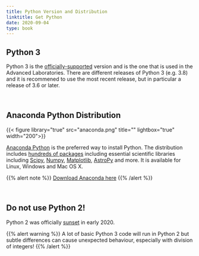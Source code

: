 ```yaml
---
title: Python Version and Distribution
linktitle: Get Python
date: 2020-09-04
type: book
---
```


## Python 3

Python 3 is the [officially-supported](https://www.python.org) version and is the one that is used in the Advanced Laboratories.
There are different releases of Python 3 (e.g. 3.8) and it is recommened to use the most recent release, but in particular a release of 3.6 or later.






<br/>

## Anaconda Python Distribution

{{< figure library="true" src="anaconda.png" title="" lightbox="true" width="200">}}

[Anaconda Python](https://anaconda.org) is the preferred way to install Python. The distribution includes
[hundreds of packages](https://docs.anaconda.com/anaconda/packages/pkg-docs/) including essential scientific
libraries including [Scipy](https://www.scipy.org), [Numpy](https://numpy.org),
[Matplotlib](https://matplotlib.org), [AstroPy](https://www.astropy.org) and more. It is available for
Linux, Windows and Mac OS X.

{{% alert note %}}
[Download Anaconda here](https://www.anaconda.com/products/individual)
{{% /alert %}}

<br/>

## Do not use Python 2!

Python 2 was officially [sunset](https://www.python.org/doc/sunset-python-2/) in early 2020. 

{{% alert warning %}}
A lot of basic Python 3 code will run in Python 2 but subtle differences can cause unexpected behaviour, especially with division of integers!
{{% /alert %}}


